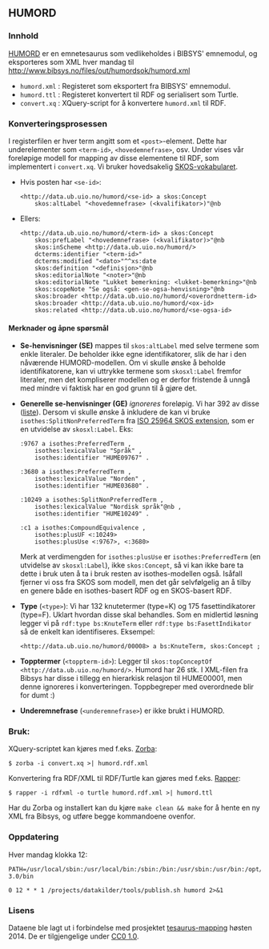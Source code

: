 ## HUMORD

### Innhold

[HUMORD](http://www.bibsys.no/files/out/humord/) er en emnetesaurus som
vedlikeholdes i BIBSYS' emnemodul, og eksporteres som XML hver mandag
til <http://www.bibsys.no/files/out/humordsok/humord.xml>

* `humord.xml` : Registeret som eksportert fra BIBSYS' emnemodul.
* `humord.ttl` : Registeret konvertert til RDF og serialisert som Turtle.
* `convert.xq` : XQuery-script for å konvertere `humord.xml` til RDF.

### Konverteringsprosessen

I registerfilen er hver term angitt som et `<post>`-element. Dette har
underelementer som `<term-id>`, `<hovedemnefrase>`, osv. Under vises
vår foreløpige modell for mapping av disse elementene til RDF, som
implementert i `convert.xq`. Vi bruker hovedsakelig
[SKOS-vokabularet](http://www.w3.org/2004/02/skos/core.html).


- Hvis posten har `<se-id>`:
  ```turtle
  <http://data.ub.uio.no/humord/<se-id> a skos:Concept
      skos:altLabel "<hovedemnefrase> (<kvalifikator>)"@nb
  ```

- Ellers:
  ```turtle
  <http://data.ub.uio.no/humord/<term-id> a skos:Concept
      skos:prefLabel "<hovedemnefrase> (<kvalifikator)>"@nb
      skos:inScheme <http://data.ub.uio.no/humord/>
      dcterms:identifier "<term-id>"
      dcterms:modified "<dato>"^^xs:date
      skos:definition "<definisjon>"@nb
      skos:editorialNote "<noter>"@nb
      skos:editorialNote "Lukket bemerkning: <lukket-bemerkning>"@nb
      skos:scopeNote "Se også: <gen-se-ogsa-henvisning>"@nb
      skos:broader <http://data.ub.uio.no/humord/<overordnetterm-id>
      skos:broader <http://data.ub.uio.no/humord/<ox-id>
      skos:related <http://data.ub.uio.no/humord/<se-ogsa-id>
  ```



#### Merknader og åpne spørsmål

* **Se-henvisninger (SE)** mappes til `skos:altLabel` med selve termene som enkle
  literaler. De beholder ikke egne identifikatorer, slik de har i den nåværende
  HUMORD-modellen. Om vi skulle ønske å beholde identifikatorene, kan vi
  uttrykke termene som `skosxl:Label` fremfor literaler, men det kompliserer
  modellen og er derfor fristende å unngå med mindre vi faktisk har en god
  grunn til å gjøre det.

* **Generelle se-henvisninger (GE)** *ignoreres* foreløpig. Vi har 392 av disse
  ([liste](https://gist.github.com/danmichaelo/bb9c23fe266da8850d90)).
  Dersom vi skulle ønske å inkludere de kan vi bruke
  `isothes:SplitNonPreferredTerm` fra [ISO 25964 SKOS extension](http://lov.okfn.org/dataset/lov/details/vocabulary_iso-thes.html),
  som er en utvidelse av `skosxl:Label`. Eks:

  ```turtle
  :9767 a isothes:PreferredTerm ,
      isothes:lexicalValue "Språk" ,
      isothes:identifier "HUME09767" .

  :3680 a isothes:PreferredTerm ,
      isothes:lexicalValue "Norden" ,
      isothes:identifier "HUME03680" .

  :10249 a isothes:SplitNonPreferredTerm ,
      isothes:lexicalValue "Nordisk språk"@nb ,
      isothes:identifier "HUME10249" .

  :c1 a isothes:CompoundEquivalence ,
      isothes:plusUF <:10249>
      isothes:plusUse <:9767>, <:3680>
  ```
  Merk at verdimengden for `isothes:plusUse` er `isothes:PreferredTerm`
  (en utvidelse av `skosxl:Label`), ikke `skos:Concept`, så vi kan ikke bare
  ta dette i bruk uten å ta i bruk resten av isothes-modellen også. Isåfall
  fjerner vi oss fra SKOS som modell, men det går selvfølgelig an å tilby en
  genere både en isothes-basert RDF og en SKOS-basert RDF.

* **Type** (`<type>`): Vi har 132 knutetermer (type=K) og 175 fasettindikatorer (type=F).
  Uklart hvordan disse skal behandles. Som en midlertid løsning legger vi på
  `rdf:type bs:KnuteTerm` eller `rdf:type bs:FasettIndikator` så de enkelt kan identifiseres.
  Eksempel:
  ```turtle
  <http://data.ub.uio.no/humord/00008> a bs:KnuteTerm, skos:Concept ;
  ```

* **Topptermer** (`<toppterm-id>`): Legger til `skos:topConceptOf <http://data.ub.uio.no/humord/>`.
 Humord har 26 stk. I XML-filen fra Bibsys har disse i tillegg en hierarkisk relasjon til HUME00001, men denne ignoreres i konverteringen. Toppbegreper med overordnede blir for dumt :)

* **Underemnefrase** (`<underemnefrase>`) er ikke brukt i HUMORD.

### Bruk:

XQuery-scriptet kan kjøres med f.eks. [Zorba](http://www.zorba.io/):

    $ zorba -i convert.xq >| humord.rdf.xml

Konvertering fra RDF/XML til RDF/Turtle kan gjøres med f.eks.
[Rapper](http://librdf.org/raptor/rapper.html):

    $ rapper -i rdfxml -o turtle humord.rdf.xml >| humord.ttl

Har du Zorba og installert kan du kjøre `make clean && make` for å hente
en ny XML fra Bibsys, og utføre begge kommandoene ovenfor.

### Oppdatering

Hver mandag klokka 12:
```
PATH=/usr/local/sbin:/usr/local/bin:/sbin:/bin:/usr/sbin:/usr/bin:/opt/zorba-3.0/bin

0 12 * * 1 /projects/datakilder/tools/publish.sh humord 2>&1
```

### Lisens

Dataene ble lagt ut i forbindelse med prosjektet
[tesaurus-mapping](http://www.ub.uio.no/om/prosjekter/tesaurus/)
høsten 2014.
De er tilgjengelige under [CC0 1.0](//creativecommons.org/publicdomain/zero/1.0/deed.no).
